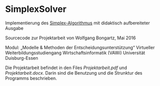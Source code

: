 # SimplexSolver

Implementierung des [Simplex-Algorithmus](https://de.wikipedia.org/wiki/Simplex-Verfahren) mit didaktisch aufbereiteter Ausgabe

Sourcecode zur Projektarbeit von Wolfgang Bongartz, Mai 2016

Modul: „Modelle & Methoden der Entscheidungsunterstützung“
Virtueller Weiterbildungsstudiengang Wirtschaftsinformatik (VAWi)
Universität Duisburg-Essen

Die Projektarbeit befindet in den Files *Projektarbeit.pdf* und *Projektarbeit.docx*. Darin sind die Benutzung und die Strunktur des Programms beschrieben.